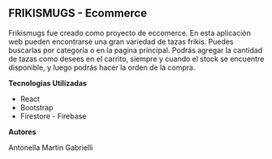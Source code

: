 ## 	FRIKISMUGS - Ecommerce

Frikismugs fue creado como proyecto de eccomerce. En esta aplicación web pueden encontrarse una gran variedad de tazas frikis. Puedes buscarlas por categoría o en la pagina principal. Podrás agregar la cantidad de tazas como desees en el carrito, siempre y cuando el stock se encuentre disponible, y luego podrás hacer la orden de la compra.

**Tecnologias Utilizadas**

 - React
 - Bootstrap
 - Firestore - Firebase

**Autores**

Antonella Martin Gabrielli